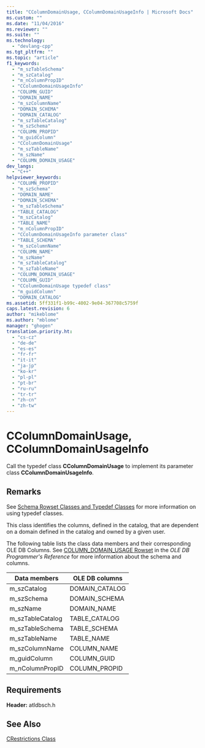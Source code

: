 ```yaml
---
title: "CColumnDomainUsage, CColumnDomainUsageInfo | Microsoft Docs"
ms.custom: ""
ms.date: "11/04/2016"
ms.reviewer: ""
ms.suite: ""
ms.technology: 
  - "devlang-cpp"
ms.tgt_pltfrm: ""
ms.topic: "article"
f1_keywords: 
  - "m_szTableSchema"
  - "m_szCatalog"
  - "m_nColumnPropID"
  - "CColumnDomainUsageInfo"
  - "COLUMN_GUID"
  - "DOMAIN_NAME"
  - "m_szColumnName"
  - "DOMAIN_SCHEMA"
  - "DOMAIN_CATALOG"
  - "m_szTableCatalog"
  - "m_szSchema"
  - "COLUMN_PROPID"
  - "m_guidColumn"
  - "CColumnDomainUsage"
  - "m_szTableName"
  - "m_szName"
  - "COLUMN_DOMAIN_USAGE"
dev_langs: 
  - "C++"
helpviewer_keywords: 
  - "COLUMN_PROPID"
  - "m_szSchema"
  - "DOMAIN_NAME"
  - "DOMAIN_SCHEMA"
  - "m_szTableSchema"
  - "TABLE_CATALOG"
  - "m_szCatalog"
  - "TABLE_NAME"
  - "m_nColumnPropID"
  - "CColumnDomainUsageInfo parameter class"
  - "TABLE_SCHEMA"
  - "m_szColumnName"
  - "COLUMN_NAME"
  - "m_szName"
  - "m_szTableCatalog"
  - "m_szTableName"
  - "COLUMN_DOMAIN_USAGE"
  - "COLUMN_GUID"
  - "CColumnDomainUsage typedef class"
  - "m_guidColumn"
  - "DOMAIN_CATALOG"
ms.assetid: 5ff331f1-b99c-4002-9e04-367708c5759f
caps.latest.revision: 6
author: "mikeblome"
ms.author: "mblome"
manager: "ghogen"
translation.priority.ht: 
  - "cs-cz"
  - "de-de"
  - "es-es"
  - "fr-fr"
  - "it-it"
  - "ja-jp"
  - "ko-kr"
  - "pl-pl"
  - "pt-br"
  - "ru-ru"
  - "tr-tr"
  - "zh-cn"
  - "zh-tw"
---
```

# CColumnDomainUsage, CColumnDomainUsageInfo
Call the typedef class **CColumnDomainUsage** to implement its parameter class **CColumnDomainUsageInfo**.  
  
## Remarks  
 See [Schema Rowset Classes and Typedef Classes](../../data/oledb/schema-rowset-classes-and-typedef-classes.md) for more information on using typedef classes.  
  
 This class identifies the columns, defined in the catalog, that are dependent on a domain defined in the catalog and owned by a given user.  
  
 The following table lists the class data members and their corresponding OLE DB Columns. See [COLUMN_DOMAIN_USAGE Rowset](https://msdn.microsoft.com/en-us/library/ms711240.aspx) in the *OLE DB Programmer's Reference* for more information about the schema and columns.  
  
|Data members|OLE DB columns|  
|------------------|--------------------|  
|m_szCatalog|DOMAIN_CATALOG|  
|m_szSchema|DOMAIN_SCHEMA|  
|m_szName|DOMAIN_NAME|  
|m_szTableCatalog|TABLE_CATALOG|  
|m_szTableSchema|TABLE_SCHEMA|  
|m_szTableName|TABLE_NAME|  
|m_szColumnName|COLUMN_NAME|  
|m_guidColumn|COLUMN_GUID|  
|m_nColumnPropID|COLUMN_PROPID|  
  
## Requirements  
 **Header:** atldbsch.h  
  
## See Also  
 [CRestrictions Class](../../data/oledb/crestrictions-class.md)